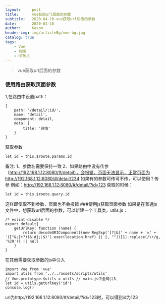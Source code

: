 ```yaml
---
layout:     post
title:      vue获取url后面的参数
subtitle:   2020-04-10-vue获取url后面的参数
date:       2020-04-10
author:     Kason
header-img: img/articleBg/vue-bg.jpg
catalog: true
tags:
    - Vue
    - 前端
    - HTML5
---
```


>vue获取url后面的参数


### 使用路由获取页面参数
1,在路由中设置path：
```
{
    path: '/detail/:id/',
    name: 'detail',
    component: detail,
    meta: {
        title: '详情'
    }
}
```
获取参数
```
let id = this.$route.params.id
```
备注:
1、参数名需要保持一致
2、如果路由中没有传参（http://192.168.1.12:8080/#/detail），会报错，页面无法显示，正常页面为 http://192.168.1.12:8080/#/detail/234
如果有的参数可传可不传，可以使用？传参
例如：http://192.168.1.12:8080/#/detail/?id=123
获取的时候：
```
let id = this.$route.query.id
```
这样即使取不到参数，页面也不会报错
###使用js获取页面参数
如果是在普通js文件中，想获取url后面的参数，可以新建一个工具类，utils.js：
```
/* eslint-disable */
export default{
    getUrlKey: function (name) {
        return decodeURIComponent((new RegExp('[?|&]' + name + '=' + '([^&;]+?)(&|#|;|$)').exec(location.href) || [, ""])[1].replace(/\+/g, '%20')) || null
    }
}
```
在其他需要获取参数的js中引入
```
import Vue from 'vue'
import utils from '../../assets/scripts/utils'
// Vue.prototype.$utils = utils // main.js中全局引入
let id = utils.getUrlKey('id')
console.log()
```
url为http://192.168.1.12:8080/#/detail/?id=123时，可以得到id为123